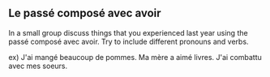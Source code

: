 ## **Le passé composé avec avoir**

In a small group discuss things that you experienced last year using the passé composé avec avoir. Try to include different pronouns and verbs.

ex) J'ai mangé beaucoup de pommes. Ma mère a aimé livres. J'ai combattu avec mes soeurs. 
